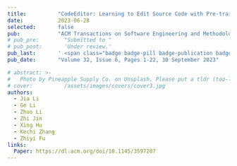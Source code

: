 ```yaml
---
title:          "CodeEditor: Learning to Edit Source Code with Pre-trained Models"
date:           2023-06-28
selected:       false
pub:            "ACM Transactions on Software Engineering and Methodology (TOSEM)"
# pub_pre:        "Submitted to "
# pub_post:       'Under review.'
pub_last:       ' <span class="badge badge-pill badge-publication badge-success">CCF-A</span>'
pub_date:       "Volume 32, Issue 6, Pages 1-22, 30 September 2023"

# abstract: >-
#   Photo by Pineapple Supply Co. on Unsplash. Please put a tldr (too-long-didnt-read, 1~2 sentences) of your publication here. It is not recommended to put the actual abstract here because it is usually too long to fit in. $\LaTeX$ is supported. $a=b+c$.
# cover:          /assets/images/covers/cover3.jpg
authors:
  - Jia Li
  - Ge Li
  - Zhuo Li
  - Zhi Jin
  - Xing Hu
  - Kechi Zhang
  - Zhiyi Fu
links:
  Paper: https://dl.acm.org/doi/10.1145/3597207
---
```

